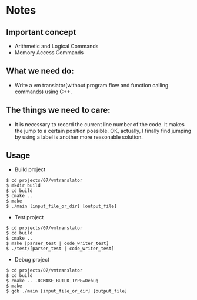 # Notes

## Important concept
- Arithmetic and Logical Commands
- Memory Access Commands

## What we need do:
- Write a vm translator(without program flow and function calling commands) using C++.

## The things we need to care:
- It is necessary to record the current line number of the code. It makes the jump to a certain position possible. OK, actually, I finally find jumping by using a label is another more reasonable solution.

## Usage
- Build project

```shell
$ cd projects/07/vmtranslator
$ mkdir build
$ cd build
$ cmake ..
$ make 
$ ./main [input_file_or_dir] [output_file]
```

- Test project

```shell
$ cd projects/07/vmtranslator
$ cd build
$ cmake ..
$ make [parser_test | code_writer_test]
$ ./test/[parser_test | code_writer_test]
```

- Debug project

```shell
$ cd projects/07/vmtranslator
$ cd build
$ cmake .. -DCMAKE_BUILD_TYPE=Debug
$ make 
$ gdb ./main [input_file_or_dir] [output_file]
```